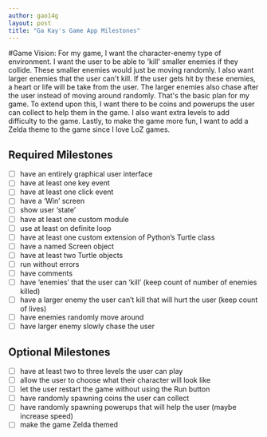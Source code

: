 ```yaml
---
author: gao14g
layout: post
title: "Ga Kay's Game App Milestones"
---
```


#Game Vision:
For my game, I want the character-enemy type of environment. I want the user to be able to 'kill' smaller enemies if they collide. These smaller enemies would just be moving randomly. I also want larger enemies that the user can't kill. If the user gets hit by these enemies, a heart or life will be take from the user. The larger enemies also chase after the user instead of moving around randomly. That's the basic plan for my game. To extend upon this, I want there to be coins and powerups the user can collect to help them in the game. I also want extra levels to add difficulty to the game. Lastly, to make the game more fun, I want to add a Zelda theme to the game since I love LoZ games.

## Required Milestones
- [ ] have an entirely graphical user interface
- [ ] have at least one key event
- [ ] have at least one click event
- [ ] have a ‘Win’ screen
- [ ] show user ‘state’
- [ ] have at least one custom module
- [ ] use at least on definite loop
- [ ] have at least one custom extension of Python’s Turtle class
- [ ] have a named Screen object
- [ ] have at least two Turtle objects
- [ ] run without errors
- [ ] have comments
- [ ] have ‘enemies’ that the user can ‘kill’ (keep count of number of enemies killed)
- [ ] have a larger enemy the user can’t kill that will hurt the user (keep count of lives)
- [ ] have enemies randomly move around
- [ ] have larger enemy slowly chase the user

## Optional Milestones
- [ ] have at least two to three levels the user can play
- [ ] allow the user to choose what their character will look like
- [ ] let the user restart the game without using the Run button
- [ ] have randomly spawning coins the user can collect
- [ ] have randomly spawning powerups that will help the user (maybe increase speed) 
- [ ] make the game Zelda themed 
